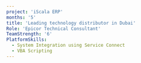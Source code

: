 ```yaml
---
project: 'iScala ERP'
months: '5'
title: 'Leading technology distributor in Dubai'
Role: 'Epicor Technical Consultant'
TeamStrength: '6'
PlatformSkills:
  - System Integration using Service Connect
  - VBA Scripting
---
```


